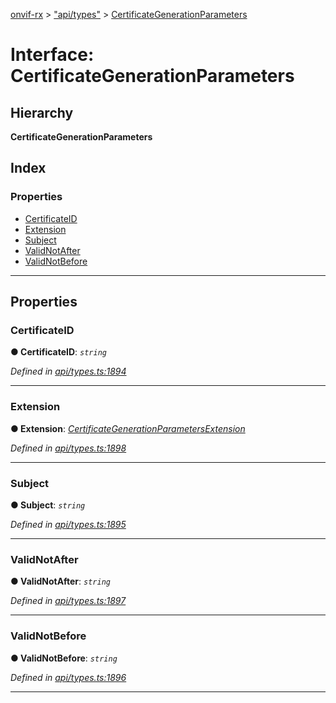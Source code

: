 [onvif-rx](../README.md) > ["api/types"](../modules/_api_types_.md) > [CertificateGenerationParameters](../interfaces/_api_types_.certificategenerationparameters.md)

# Interface: CertificateGenerationParameters

## Hierarchy

**CertificateGenerationParameters**

## Index

### Properties

* [CertificateID](_api_types_.certificategenerationparameters.md#certificateid)
* [Extension](_api_types_.certificategenerationparameters.md#extension)
* [Subject](_api_types_.certificategenerationparameters.md#subject)
* [ValidNotAfter](_api_types_.certificategenerationparameters.md#validnotafter)
* [ValidNotBefore](_api_types_.certificategenerationparameters.md#validnotbefore)

---

## Properties

<a id="certificateid"></a>

###  CertificateID

**● CertificateID**: *`string`*

*Defined in [api/types.ts:1894](https://github.com/patrickmichalina/onvif-rx/blob/d62cee9/src/api/types.ts#L1894)*

___
<a id="extension"></a>

###  Extension

**● Extension**: *[CertificateGenerationParametersExtension](_api_types_.certificategenerationparametersextension.md)*

*Defined in [api/types.ts:1898](https://github.com/patrickmichalina/onvif-rx/blob/d62cee9/src/api/types.ts#L1898)*

___
<a id="subject"></a>

###  Subject

**● Subject**: *`string`*

*Defined in [api/types.ts:1895](https://github.com/patrickmichalina/onvif-rx/blob/d62cee9/src/api/types.ts#L1895)*

___
<a id="validnotafter"></a>

###  ValidNotAfter

**● ValidNotAfter**: *`string`*

*Defined in [api/types.ts:1897](https://github.com/patrickmichalina/onvif-rx/blob/d62cee9/src/api/types.ts#L1897)*

___
<a id="validnotbefore"></a>

###  ValidNotBefore

**● ValidNotBefore**: *`string`*

*Defined in [api/types.ts:1896](https://github.com/patrickmichalina/onvif-rx/blob/d62cee9/src/api/types.ts#L1896)*

___

